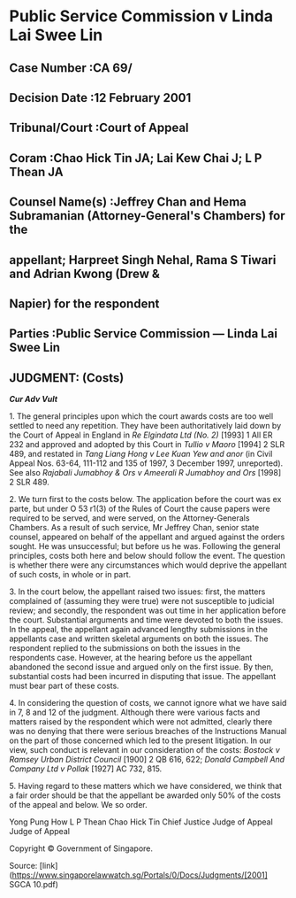 # Public Service Commission v Linda Lai Swee Lin 



## Case Number :CA 69/ 

## Decision Date :12 February 2001 

## Tribunal/Court :Court of Appeal 

## Coram :Chao Hick Tin JA; Lai Kew Chai J; L P Thean JA 

## Counsel Name(s) :Jeffrey Chan and Hema Subramanian (Attorney-General's Chambers) for the 

## appellant; Harpreet Singh Nehal, Rama S Tiwari and Adrian Kwong (Drew & 

## Napier) for the respondent 

## Parties :Public Service Commission — Linda Lai Swee Lin 

## JUDGMENT: (Costs) 

**_Cur Adv Vult_** 

1\. The general principles upon which the court awards costs are too well settled to need any repetition. They have been authoritatively laid down by the Court of Appeal in England in _Re Elgindata Ltd (No. 2)_ [1993] 1 All ER 232 and approved and adopted by this Court in _Tullio v Maoro_ <span class="citation">[1994] 2 SLR 489</span>, and restated in _Tang Liang Hong v Lee Kuan Yew and anor_ (in Civil Appeal Nos. 63-64, 111-112 and 135 of 1997, 3 December 1997, unreported). See also _Rajabali Jumabhoy & Ors v Ameerali R Jumabhoy and Ors_ <span class="citation">[1998] 2 SLR 489</span>. 

2\. We turn first to the costs below. The application before the court was ex parte, but under O 53 r1(3) of the Rules of Court the cause papers were required to be served, and were served, on the Attorney-Generals Chambers. As a result of such service, Mr Jeffrey Chan, senior state counsel, appeared on behalf of the appellant and argued against the orders sought. He was unsuccessful; but before us he was. Following the general principles, costs both here and below should follow the event. The question is whether there were any circumstances which would deprive the appellant of such costs, in whole or in part. 

3\. In the court below, the appellant raised two issues: first, the matters complained of (assuming they were true) were not susceptible to judicial review; and secondly, the respondent was out time in her application before the court. Substantial arguments and time were devoted to both the issues. In the appeal, the appellant again advanced lengthy submissions in the appellants case and written skeletal arguments on both the issues. The respondent replied to the submissions on both the issues in the respondents case. However, at the hearing before us the appellant abandoned the second issue and argued only on the first issue. By then, substantial costs had been incurred in disputing that issue. The appellant must bear part of these costs. 

4\. In considering the question of costs, we cannot ignore what we have said in 7, 8 and 12 of the judgment. Although there were various facts and matters raised by the respondent which were not admitted, clearly there was no denying that there were serious breaches of the Instructions Manual on the part of those concerned which led to the present litigation. In our view, such conduct is relevant in our consideration of the costs: _Bostock v Ramsey Urban District Council_ [1900] 2 QB 616, 622; _Donald Campbell And Company Ltd v Pollak_ [1927] AC 732, 815. 

5\. Having regard to these matters which we have considered, we think that a fair order should be that the appellant be awarded only 50% of the costs of the appeal and below. We so order. 


Yong Pung How L P Thean Chao Hick Tin Chief Justice Judge of Appeal Judge of Appeal 

 Copyright © Government of Singapore. 


Source: [link](https://www.singaporelawwatch.sg/Portals/0/Docs/Judgments/[2001] SGCA 10.pdf)
